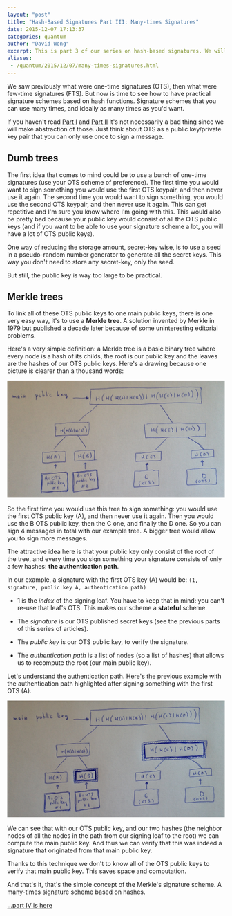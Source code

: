 ```yaml
---
layout: "post"
title: "Hash-Based Signatures Part III: Many-times Signatures"
date: 2015-12-07 17:13:37
categories: quantum
author: "David Wong"
excerpt: This is part 3 of our series on hash-based signatures. We will see the first practical hash-based signature scheme invented by Merkle and built on top of one-time signature schemes.
aliases:
 - /quantum/2015/12/07/many-times-signatures.html
---
```


We saw previously what were one-time signatures (OTS), then what were few-time signatures (FTS). But now is time to see how to have practical signature schemes based on hash functions. Signature schemes that you can use many times, and ideally as many times as you'd want.

If you haven't read [Part I](/quantum/2015/12/04/one-time-signatures.html) and [Part II](/quantum/2015/12/07/few-times-signatures.html) it's not necessarily a bad thing since we will make abstraction of those. Just think about OTS as a public key/private key pair that you can only use once to sign a message.

## Dumb trees

The first idea that comes to mind could be to use a bunch of one-time signatures (use your OTS scheme of preference). The first time you would want to sign something you would use the first OTS keypair, and then never use it again. The second time you would want to sign something, you would use the second OTS keypair, and then never use it again. This can get repetitive and I'm sure you know where I'm going with this. This would also be pretty bad because your public key would consist of all the OTS public keys (and if you want to be able to use your signature scheme a lot, you will have a lot of OTS public keys).

One way of reducing the storage amount, secret-key wise, is to use a seed in a pseudo-random number generator to generate all the secret keys. This way you don't need to store any secret-key, only the seed.

But still, the public key is way too large to be practical.

## Merkle trees

To link all of these OTS public keys to one main public keys, there is one very easy way, it's to use a **Merkle tree**. A solution invented by Merkle in 1979 but [published](http://discovery.csc.ncsu.edu/Courses/csc774-F11/reading-assignments/Merkle-Tree.pdf) a decade later because of some uninteresting editorial problems.

Here's a very simple definition: a Merkle tree is a basic binary tree where every node is a hash of its childs, the root is our public key and the leaves are the hashes of our OTS public keys. Here's a drawing because one picture is clearer than a thousand words:

![merkle tree](/images/hash-based-signatures/merkle.jpg)

So the first time you would use this tree to sign something: you would use the first OTS public key (A), and then never use it again. Then you would use the B OTS public key, then the C one, and finally the D one. So you can sign 4 messages in total with our example tree. A bigger tree would allow you to sign more messages.

The attractive idea here is that your public key only consist of the root of the tree, and every time you sign something your signature consists of only a few hashes: **the authentication path**.

In our example, a signature with the first OTS key (A) would be: `(1, signature, public key A, authentication path)`

* 1 is the *index* of the signing leaf. You have to keep that in mind: you can't re-use that leaf's OTS. This makes our scheme a **stateful** scheme.

* The *signature* is our OTS published secret keys (see the previous parts of this series of articles).

* The *public key* is our OTS public key, to verify the signature.

* The *authentication path* is a list of nodes (so a list of hashes) that allows us to recompute the root (our main public key).

Let's understand the authentication path. Here's the previous example with the authentication path highlighted after signing something with the first OTS (A).

![authpath](/images/hash-based-signatures/authpath.jpg)

We can see that with our OTS public key, and our two hashes (the neighbor nodes of all the nodes in the path from our signing leaf to the root) we can compute the main public key. And thus we can verify that this was indeed a signature that originated from that main public key.

Thanks to this technique we don't to know all of the OTS public keys to verify that main public key. This saves space and computation.

And that's it, that's the simple concept of the Merkle's signature scheme. A many-times signature scheme based on hashes.

[...part IV is here](/quantum/2015/12/08/XMSS-and-SPHINCS.html)
